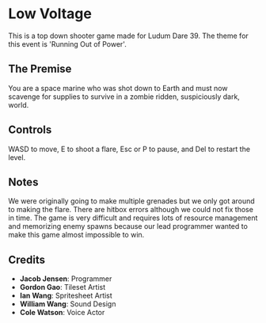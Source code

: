 # Low Voltage

This is a top down shooter game made for Ludum Dare 39.
The theme for this event is 'Running Out of Power'.

## The Premise
You are a space marine who was shot down to Earth and must now scavenge for supplies to survive in a zombie ridden, suspiciously dark, world.

## Controls
WASD to move, E to shoot a flare, Esc or P to pause, and Del to restart the level.

## Notes
We were originally going to make multiple grenades but we only got around to making the flare.
There are hitbox errors although we could not fix those in time.
The game is very difficult and requires lots of resource management and memorizing enemy spawns because our lead programmer wanted to make this game almost impossible to win.

## Credits
- **Jacob Jensen**: Programmer
- **Gordon Gao**: Tileset Artist
- **Ian Wang**: Spritesheet Artist
- **William Wang**: Sound Design
- **Cole Watson**: Voice Actor

